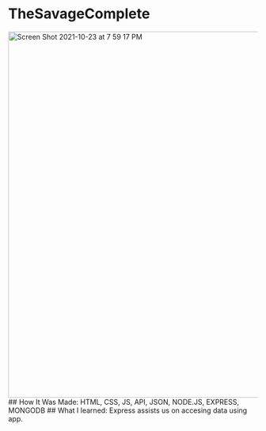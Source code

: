 # TheSavageComplete
<img width="738" alt="Screen Shot 2021-10-23 at 7 59 17 PM" src="https://user-images.githubusercontent.com/78456343/138734136-4ab8ea64-4340-4269-9fff-65e7eb006f91.png">
## How It Was Made:
HTML, CSS, JS, API, JSON, NODE.JS, EXPRESS, MONGODB
## What I learned:
Express assists us on accesing data using app.
